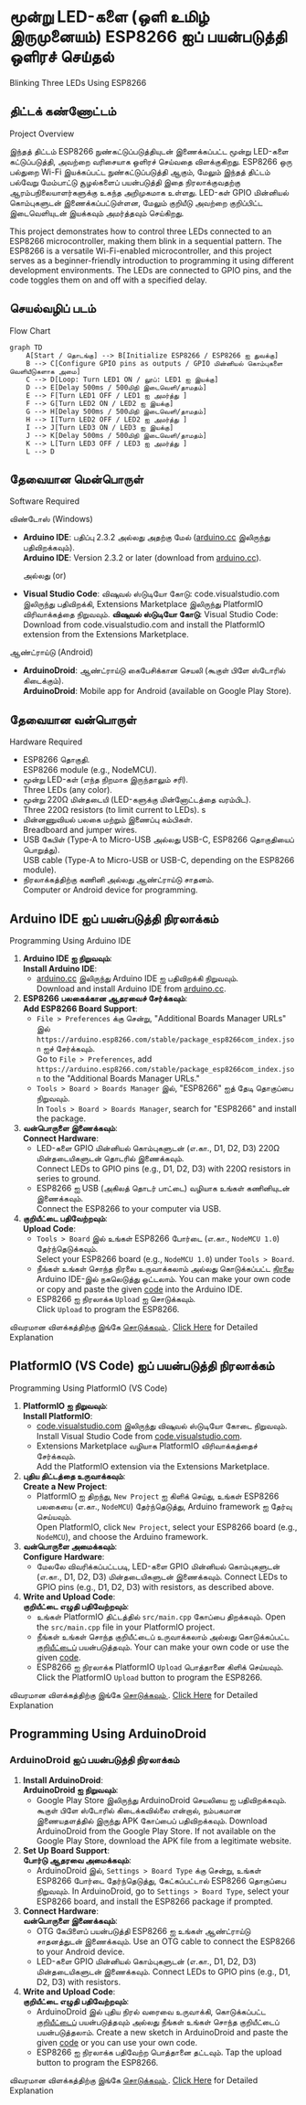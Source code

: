 # மூன்று LED-களை (ஒளி உமிழ் இருமுனையம்) ESP8266 ஐப் பயன்படுத்தி ஒளிரச் செய்தல்  
Blinking Three LEDs Using ESP8266

## திட்டக் கண்ணோட்டம்  
Project Overview 

இந்தத் திட்டம் ESP8266 நுண்கட்டுப்படுத்தியுடன் இணைக்கப்பட்ட மூன்று LED-களை கட்டுப்படுத்தி, அவற்றை வரிசையாக ஒளிரச் செய்வதை விளக்குகிறது. ESP8266 ஒரு பல்துறை Wi-Fi இயக்கப்பட்ட நுண்கட்டுப்படுத்தி ஆகும், மேலும் இந்தத் திட்டம் பல்வேறு மேம்பாட்டு சூழல்களைப் பயன்படுத்தி இதை நிரலாக்குவதற்கு ஆரம்பநிலையாளர்களுக்கு உகந்த அறிமுகமாக உள்ளது. LED-கள் GPIO மின்னியல் கொம்புகளுடன் இணைக்கப்பட்டுள்ளன, மேலும் குறியீடு அவற்றை குறிப்பிட்ட இடைவெளியுடன் இயக்கவும் அமர்த்தவும் செய்கிறது.

This project demonstrates how to control three LEDs connected to an ESP8266 microcontroller, making them blink in a sequential pattern. The ESP8266 is a versatile Wi-Fi-enabled microcontroller, and this project serves as a beginner-friendly introduction to programming it using different development environments. The LEDs are connected to GPIO pins, and the code toggles them on and off with a specified delay.

## செயல்வழிப் படம் 
Flow Chart  
```mermaid
graph TD
    A[Start / தொடங்கு] --> B[Initialize ESP8266 / ESP8266 ஐ துவக்கு]  
    B --> C[Configure GPIO pins as outputs / GPIO மின்னியல் கொம்புகளை வெளியீடுகளாக அமை]  
    C --> D[Loop: Turn LED1 ON / லூப்: LED1 ஐ இயக்கு]  
    D --> E[Delay 500ms / 500மிநி இடைவெளி/தாமதம்]  
    E --> F[Turn LED1 OFF / LED1 ஐ அமர்த்து ]  
    F --> G[Turn LED2 ON / LED2 ஐ இயக்கு]  
    G --> H[Delay 500ms / 500மிநி இடைவெளி/தாமதம்]  
    H --> I[Turn LED2 OFF / LED2 ஐ அமர்த்து ]  
    I --> J[Turn LED3 ON / LED3 ஐ இயக்கு]  
    J --> K[Delay 500ms / 500மிநி இடைவெளி/தாமதம்]  
    K --> L[Turn LED3 OFF / LED3 ஐ அமர்த்து ]  
    L --> D
```

## தேவையான மென்பொருள்  
Software Required  

விண்டோஸ்
(Windows)

- **Arduino IDE**: பதிப்பு 2.3.2 அல்லது அதற்கு மேல் ([arduino.cc](https://www.arduino.cc/en/software) இலிருந்து பதிவிறக்கவும்).  
  **Arduino IDE**: Version 2.3.2 or later (download from [arduino.cc](https://www.arduino.cc/en/software)). 

  அல்லது (or)

- **Visual Studio Code**: விஷுவல் ஸ்டுடியோ கோடு: code.visualstudio.com இலிருந்து பதிவிறக்கி, Extensions Marketplace இலிருந்து PlatformIO விரிவாக்கத்தை நிறுவவும்.
  **விஷுவல் ஸ்டுடியோ கோடு**: Visual Studio Code: Download from code.visualstudio.com and install the PlatformIO extension from the Extensions Marketplace.

ஆண்ட்ராய்டு
(Android)
- **ArduinoDroid**: ஆண்ட்ராய்டு கைபேசிக்கான செயலி (கூகுள் பிளே ஸ்டோரில் கிடைக்கும்).  
  **ArduinoDroid**: Mobile app for Android (available on Google Play Store).  

## தேவையான வன்பொருள்  
Hardware Required  
- ESP8266 தொகுதி.  
  ESP8266 module (e.g., NodeMCU).  
- மூன்று LED-கள் (எந்த நிறமாக இருந்தாலும் சரி).  
  Three LEDs (any color).  
- மூன்று 220Ω மின்தடையி (LED-களுக்கு மின்னோட்டத்தை வரம்பிட).  
  Three 220Ω resistors (to limit current to LEDs). s 
- மின்னணுவியல் பலகை மற்றும் இணைப்பு கம்பிகள்.  
  Breadboard and jumper wires.  
- USB கேபிள் (Type-A to Micro-USB அல்லது USB-C, ESP8266 தொகுதியைப் பொறுத்து).  
  USB cable (Type-A to Micro-USB or USB-C, depending on the ESP8266 module).  
- நிரலாக்கத்திற்கு கணினி அல்லது ஆண்ட்ராய்டு சாதனம்.  
  Computer or Android device for programming.  

## Arduino IDE ஐப் பயன்படுத்தி நிரலாக்கம்  
Programming Using Arduino IDE  
1. **Arduino IDE ஐ நிறுவவும்**:  
   **Install Arduino IDE**:  
   - [arduino.cc](https://www.arduino.cc/en/software) இலிருந்து Arduino IDE ஐ பதிவிறக்கி நிறுவவும்.  
     Download and install Arduino IDE from [arduino.cc](https://www.arduino.cc/en/software).  
2. **ESP8266 பலகைக்கான ஆதரவைச் சேர்க்கவும்**:  
   **Add ESP8266 Board Support**:  
   - `File > Preferences` க்கு சென்று, "Additional Boards Manager URLs" இல் `https://arduino.esp8266.com/stable/package_esp8266com_index.json` ஐச் சேர்க்கவும்.  
     Go to `File > Preferences`, add `https://arduino.esp8266.com/stable/package_esp8266com_index.json` to the "Additional Boards Manager URLs."  
   - `Tools > Board > Boards Manager` இல், "ESP8266" ஐத் தேடி தொகுப்பை நிறுவவும்.  
     In `Tools > Board > Boards Manager`, search for "ESP8266" and install the package.  
3. **வன்பொருளை இணைக்கவும்**:  
   **Connect Hardware**:  
   - LED-களை GPIO மின்னியல் கொம்புகளுடன் (எ.கா., D1, D2, D3) 220Ω மின்தடையிகளுடன் தொடரில் இணைக்கவும்.  
     Connect LEDs to GPIO pins (e.g., D1, D2, D3) with 220Ω resistors in series to ground.  
   - ESP8266 ஐ USB (அகிலத் தொடர் பாட்டை) வழியாக உங்கள் கணினியுடன் இணைக்கவும்.  
     Connect the ESP8266 to your computer via USB.  
4. **குறியீட்டை பதிவேற்றவும்**:  
   **Upload Code**:  
   - `Tools > Board` இல் உங்கள் ESP8266 போர்டை (எ.கா., `NodeMCU 1.0`) தேர்ந்தெடுக்கவும்.  
     Select your ESP8266 board (e.g., `NodeMCU 1.0`) under `Tools > Board`.  
   - நீங்கள் உங்கள் சொந்த நிரலை உருவாக்கலாம் அல்லது கொடுக்கப்பட்ட [நிரலை]() Arduino IDE-இல் நகலெடுத்து ஒட்டலாம். 
     You can make your own code or copy and paste the given [code]() into the Arduino IDE.
   - ESP8266 ஐ நிரலாக்க `Upload` ஐ சொடுக்கவும்.  
     Click `Upload` to program the ESP8266.  

விவரமான விளக்கத்திற்கு இங்கே [சொடுக்கவும் ]().
[Click Here]() for Detailed Explanation

## PlatformIO (VS Code) ஐப் பயன்படுத்தி நிரலாக்கம்  
Programming Using PlatformIO (VS Code)  
1. **PlatformIO ஐ நிறுவவும்**:  
   **Install PlatformIO**:  
   - [code.visualstudio.com](https://code.visualstudio.com/) இலிருந்து விஷுவல் ஸ்டுடியோ கோடை நிறுவவும்.  
     Install Visual Studio Code from [code.visualstudio.com](https://code.visualstudio.com/).  
   - Extensions Marketplace வழியாக PlatformIO விரிவாக்கத்தைச் சேர்க்கவும்.  
     Add the PlatformIO extension via the Extensions Marketplace.  
2. **புதிய திட்டத்தை உருவாக்கவும்**:  
   **Create a New Project**:  
   - PlatformIO ஐ திறந்து, `New Project` ஐ கிளிக் செய்து, உங்கள் ESP8266 பலகையை (எ.கா., `NodeMCU`) தேர்ந்தெடுத்து, Arduino framework ஐ தேர்வு செய்யவும்.  
     Open PlatformIO, click `New Project`, select your ESP8266 board (e.g., `NodeMCU`), and choose the Arduino framework.  
3. **வன்பொருளை அமைக்கவும்**:  
   **Configure Hardware**:  
   - மேலலே விவரிக்கப்பட்டபடி, LED-களை GPIO மின்னியல் கொம்புகளுடன் (எ.கா., D1, D2, D3) மின்தடையிகளுடன் இணைக்கவும். 
     Connect LEDs to GPIO pins (e.g., D1, D2, D3) with resistors, as described above.
4. **Write and Upload Code**:  
   **குறியீட்டை எழுதி பதிவேற்றவும்**:  
   - உங்கள் PlatformIO திட்டத்தில் `src/main.cpp` கோப்பை திறக்கவும். 
     Open the `src/main.cpp` file in your PlatformIO project.  
   - நீங்கள் உங்கள் சொந்த குறியீட்டைப் உருவாக்கலாம் அல்லது கொடுக்கப்பட்ட [குறியீட்டைப்]() பயன்படுத்தவும்.
     Your can make your own code or use the given [code]().  
   - ESP8266 ஐ நிரலாக்க PlatformIO `Upload` பொத்தானை கிளிக் செய்யவும்.
     Click the PlatformIO `Upload` button to program the ESP8266.  
      

விவரமான விளக்கத்திற்கு இங்கே [சொடுக்கவும் ]().
[Click Here]() for Detailed Explanation

## Programming Using ArduinoDroid  
### ArduinoDroid ஐப் பயன்படுத்தி நிரலாக்கம்  
1. **Install ArduinoDroid**:  
   **ArduinoDroid ஐ நிறுவவும்**:  
   - Google Play Store இலிருந்து ArduinoDroid செயலியை ஐ பதிவிறக்கவும். கூகுள் பிளே ஸ்டோரில் கிடைக்கவில்லை என்றால், நம்பகமான இணையதளத்தில் இருந்து APK கோப்பைப் பதிவிறக்கவும்.
     Download ArduinoDroid from the Google Play Store. If not available on the Google Play Store, download the APK file from a legitimate website.
2. **Set Up Board Support**:  
   **போர்டு ஆதரவை அமைக்கவும்**:  
   - ArduinoDroid இல், `Settings > Board Type` க்கு சென்று, உங்கள் ESP8266 போர்டை தேர்ந்தெடுத்து, கேட்கப்பட்டால் ESP8266 தொகுப்பை நிறுவவும்.
     In ArduinoDroid, go to `Settings > Board Type`, select your ESP8266 board, and install the ESP8266 package if prompted.
3. **Connect Hardware**:  
   **வன்பொருளை இணைக்கவும்**:  
   - OTG கேபிளைப் பயன்படுத்தி ESP8266 ஐ உங்கள் ஆண்ட்ராய்டு சாதனத்துடன் இணைக்கவும்.
     Use an OTG cable to connect the ESP8266 to your Android device.  
   - LED-களை GPIO மின்னியல் கொம்புகளுடன் (எ.கா., D1, D2, D3) மின்தடையிகளுடன் இணைக்கவும்.
     Connect LEDs to GPIO pins (e.g., D1, D2, D3) with resistors.  
4. **Write and Upload Code**:  
   **குறியீட்டை எழுதி பதிவேற்றவும்**:  
   - ArduinoDroid இல் புதிய நிரல் வரைவை உருவாக்கி, கொடுக்கப்பட்ட [குறியீட்டைப்]() பயன்படுத்தவும் அல்லது நீங்கள் உங்கள் சொந்த குறியீட்டைப் பயன்படுத்தலாம்.
     Create a new sketch in ArduinoDroid and paste the given [code]() or you can use your own code.  
   - ESP8266 ஐ நிரலாக்க பதிவேற்ற பொத்தானை தட்டவும்.
     Tap the upload button to program the ESP8266.  

விவரமான விளக்கத்திற்கு இங்கே [சொடுக்கவும் ]().
[Click Here]() for Detailed Explanation